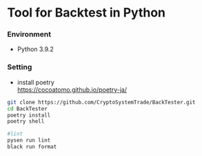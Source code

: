 # Tool for Backtest in Python

### Environment 
- Python 3.9.2


### Setting
- install poetry   
https://cocoatomo.github.io/poetry-ja/

```bash
git clone https://github.com/CryptoSystemTrade/BackTester.git
cd BackTester
poetry install
poetry shell
```


```bash
#lint
pysen run lint
black run format
```
